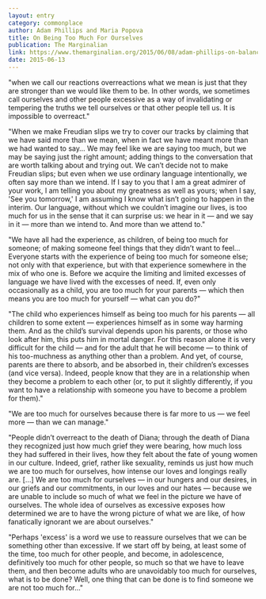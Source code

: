 ```yaml
---
layout: entry
category: commonplace
author: Adam Phillips and Maria Popova
title: On Being Too Much For Ourselves
publication: The Marginalian
link: https://www.themarginalian.org/2015/06/08/adam-phillips-on-balance/
date: 2015-06-13
---
```


"when we call our reactions overreactions what we mean is just that they are stronger than we would like them to be. In other words, we sometimes call ourselves and other people excessive as a way of invalidating or tempering the truths we tell ourselves or that other people tell us. It is impossible to overreact."

"When we make Freudian slips we try to cover our tracks by claiming that we have said more than we mean, when in fact we have meant more than we had wanted to say… We may feel like we are saying too much, but we may be saying just the right amount; adding things to the conversation that are worth talking about and trying out. We can’t decide not to make Freudian slips; but even when we use ordinary language intentionally, we often say more than we intend. If I say to you that I am a great admirer of your work, I am telling you about my greatness as well as yours; when I say, 'See you tomorrow,' I am assuming I know what isn’t going to happen in the interim. Our language, without which we couldn’t imagine our lives, is too much for us in the sense that it can surprise us: we hear in it — and we say in it — more than we intend to. And more than we attend to."

"We have all had the experience, as children, of being too much for someone; of making someone feel things that they didn’t want to feel… Everyone starts with the experience of being too much for someone else; not only with that experience, but with that experience somewhere in the mix of who one is. Before we acquire the limiting and limited excesses of language we have lived with the excesses of need. If, even only occasionally as a child, you are too much for your parents — which then means you are too much for yourself — what can you do?"

"The child who experiences himself as being too much for his parents — all children to some extent — experiences himself as in some way harming them. And as the child’s survival depends upon his parents, or those who look after him, this puts him in mortal danger. For this reason alone it is very difficult for the child — and for the adult that he will become — to think of his too-muchness as anything other than a problem. And yet, of course, parents are there to absorb, and be absorbed in, their children’s excesses (and vice versa). Indeed, people know that they are in a relationship when they become a problem to each other (or, to put it slightly differently, if you want to have a relationship with someone you have to become a problem for them)."

"We are too much for ourselves because there is far more to us — we feel more — than we can manage."

"People didn’t overreact to the death of Diana; through the death of Diana they recognized just how much grief they were bearing, how much loss they had suffered in their lives, how they felt about the fate of young women in our culture. Indeed, grief, rather like sexuality, reminds us just how much we are too much for ourselves, how intense our loves and longings really are. […] We are too much for ourselves — in our hungers and our desires, in our griefs and our commitments, in our loves and our hates — because we are unable to include so much of what we feel in the picture we have of ourselves. The whole idea of ourselves as excessive exposes how determined we are to have the wrong picture of what we are like, of how fanatically ignorant we are about ourselves."

"Perhaps 'excess' is a word we use to reassure ourselves that we can be something other than excessive. If we start off by being, at least some of the time, too much for other people, and become, in adolescence, definitively too much for other people, so much so that we have to leave them, and then become adults who are unavoidably too much for ourselves, what is to be done? Well, one thing that can be done is to find someone we are not too much for…"
